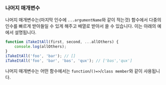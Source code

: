 ### 나머지 매개변수
나머지 매개변수는(마지막 인수에 `...argumentName`와 같이 적는것) 함수에서 다중의 인수를 빠르게 받아들일 수 있게 해주고 배열로 받아서 쓸 수 있습니다. 이는 아래의 예에서 설명됩니다.

```ts
function iTakeItAll(first, second, ...allOthers) {
    console.log(allOthers);
}
iTakeItAll('foo', 'bar'); // []
iTakeItAll('foo', 'bar', 'bas', 'qux'); // ['bas','qux']
```

나머지 매개변수는 어떤 함수에서는 `function`/`()=>`/`class member`와 같이 사용됩니다.
